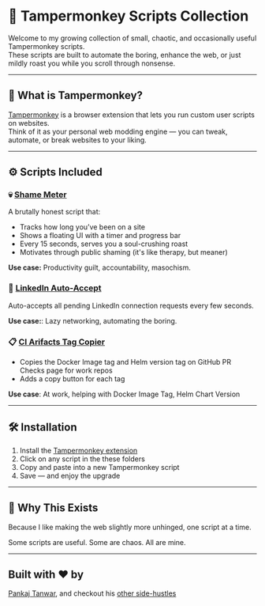 # 🐒 Tampermonkey Scripts Collection

Welcome to my growing collection of small, chaotic, and occasionally useful Tampermonkey scripts.  
These scripts are built to automate the boring, enhance the web, or just mildly roast you while you scroll through nonsense.

---

## 📜 What is Tampermonkey?

[Tampermonkey](https://www.tampermonkey.net/) is a browser extension that lets you run custom user scripts on websites.  
Think of it as your personal web modding engine — you can tweak, automate, or break websites to your liking.

---

## ⚙️ Scripts Included

### 💀 [Shame Meter](./shame-meter/shame-meter.user.js)

A brutally honest script that:

- Tracks how long you’ve been on a site
- Shows a floating UI with a timer and progress bar
- Every 15 seconds, serves you a soul-crushing roast
- Motivates through public shaming (it's like therapy, but meaner)

**Use case:** Productivity guilt, accountability, masochism.

### 🤝 [LinkedIn Auto-Accept](./auto-accept-linkedin-requests/auto-accept.user.js)

Auto-accepts all pending LinkedIn connection requests every few seconds.

**Use case:**: Lazy networking, automating the boring.

### 📋 [CI Arifacts Tag Copier](./github-ci-artifacts-tag-copier/tag-copier.user.js)

- Copies the Docker Image tag and Helm version tag on GitHub PR Checks page for work repos
- Adds a copy button for each tag

**Use case**: At work, helping with Docker Image Tag, Helm Chart Version

---

## 🛠 Installation

1. Install the [Tampermonkey extension](https://www.tampermonkey.net/)
2. Click on any script in the these folders
3. Copy and paste into a new Tampermonkey script
4. Save — and enjoy the upgrade

---

## 🧠 Why This Exists

Because I like making the web slightly more unhinged, one script at a time.

Some scripts are useful. Some are chaos. All are mine.

---

## Built with ❤️ by

[Pankaj Tanwar](https://twitter.com/the2ndfloorguy), and checkout his [other side-hustles](https://pankajtanwar.in/side-hustles)